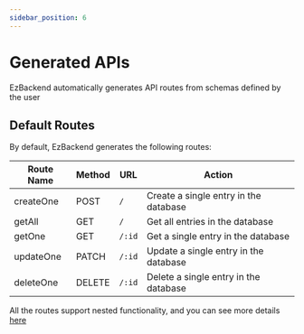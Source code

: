 ```yaml
---
sidebar_position: 6
---
```


# Generated APIs

EzBackend automatically generates API routes from schemas defined by the user

## Default Routes

By default, EzBackend generates the following routes:

| Route Name | Method | URL    | Action                                |
| ---------- | ------ | ------ | ------------------------------------- |
| createOne  | POST   | `/`    | Create a single entry in the database |
| getAll     | GET    | `/`    | Get all entries in the database       |
| getOne     | GET    | `/:id` | Get a single entry in the database    |
| updateOne  | PATCH  | `/:id` | Update a single entry in the database |
| deleteOne  | DELETE | `/:id` | Delete a single entry in the database |

All the routes support nested functionality, and you can see more details [here](relations#nested-functionality)

<!-- ## Removing Default Routes

You can include only specific routes, or exclude specific routes easily by specifying the routes required in `@EzModel`

`include` - Only the routes in the array will be generated

`exclude` - Only the routes not in the array will be generated

```ts title=Model
@EzModel({
  include: ['createOne','getAll','getOne','updateOne','deleteOne']
  exclude: ['createOne','getAll','getOne','updateOne','deleteOne']
})
export class User {
  .
  .
  .
}

```


## Making your own route API

Making a custom endpoint for your model is one of the many things you can customise in EzBackend

### A practical example

Assuming we want a 'getAll' API, we can do so like this


:::info
Right now its pretty complicated, but we will be expanding the EzBackend API soon to make this more seamless
:::

```ts
import {APIGenerator} from "@ezbackend/common"

APIGenerator.setGenerator("getAll", (repo) => {
  const routeDetails:RouteOptions = {
    method: "GET",
    url: "/",
    schema: {
    },
    handler: async(req,res) => {
      const newObj = await repo.find(req.params.id);
      res.send(newObj);
    }
  }
  return routeDetails; 
})
```

### Understanding API Generation

:::info
Coming soon
::: -->

